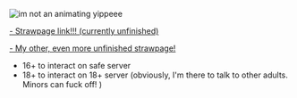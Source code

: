 ![im not an animating yippeee](https://github.com/user-attachments/assets/45ed8bf8-9bae-4811-91a5-9ceabb2eadad)

[- Strawpage link!!! (currently unfinished)](https://pan1c5h11v3.straw.page)

[- My other, even more unfinished strawpage!](https://h00b33w00d.straw.page) 
- 16+ to interact on safe server
- 18+ to interact on 18+ server (obviously, I'm there to talk to other adults. Minors can fuck off! )

